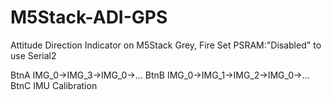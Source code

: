 # M5Stack-ADI-GPS
 Attitude Direction Indicator on M5Stack Grey, Fire
 Set PSRAM:"Disabled" to use Serial2

 BtnA IMG_0->IMG_3->IMG_0->...
 BtnB IMG_0->IMG_1->IMG_2->IMG_0->...
 BtnC IMU Calibration
